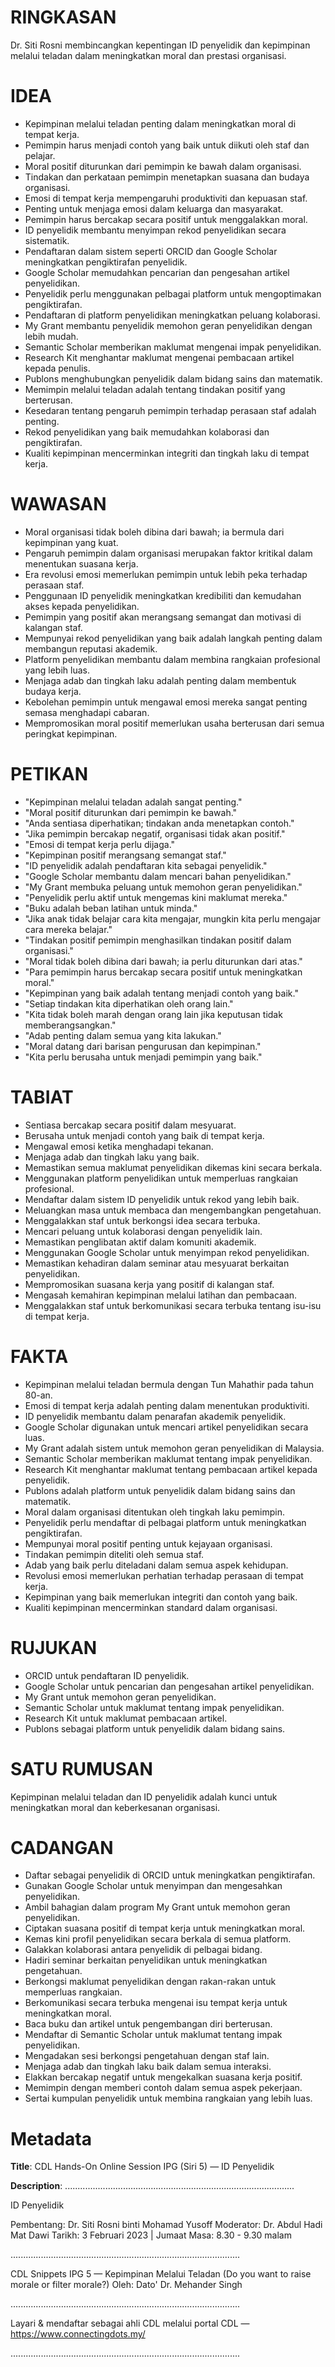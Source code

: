 # RINGKASAN
Dr. Siti Rosni membincangkan kepentingan ID penyelidik dan kepimpinan melalui teladan dalam meningkatkan moral dan prestasi organisasi.

# IDEA
- Kepimpinan melalui teladan penting dalam meningkatkan moral di tempat kerja.
- Pemimpin harus menjadi contoh yang baik untuk diikuti oleh staf dan pelajar.
- Moral positif diturunkan dari pemimpin ke bawah dalam organisasi.
- Tindakan dan perkataan pemimpin menetapkan suasana dan budaya organisasi.
- Emosi di tempat kerja mempengaruhi produktiviti dan kepuasan staf.
- Penting untuk menjaga emosi dalam keluarga dan masyarakat.
- Pemimpin harus bercakap secara positif untuk menggalakkan moral.
- ID penyelidik membantu menyimpan rekod penyelidikan secara sistematik.
- Pendaftaran dalam sistem seperti ORCID dan Google Scholar meningkatkan pengiktirafan penyelidik.
- Google Scholar memudahkan pencarian dan pengesahan artikel penyelidikan.
- Penyelidik perlu menggunakan pelbagai platform untuk mengoptimakan pengiktirafan.
- Pendaftaran di platform penyelidikan meningkatkan peluang kolaborasi.
- My Grant membantu penyelidik memohon geran penyelidikan dengan lebih mudah.
- Semantic Scholar memberikan maklumat mengenai impak penyelidikan.
- Research Kit menghantar maklumat mengenai pembacaan artikel kepada penulis.
- Publons menghubungkan penyelidik dalam bidang sains dan matematik.
- Memimpin melalui teladan adalah tentang tindakan positif yang berterusan.
- Kesedaran tentang pengaruh pemimpin terhadap perasaan staf adalah penting.
- Rekod penyelidikan yang baik memudahkan kolaborasi dan pengiktirafan.
- Kualiti kepimpinan mencerminkan integriti dan tingkah laku di tempat kerja.

# WAWASAN
- Moral organisasi tidak boleh dibina dari bawah; ia bermula dari kepimpinan yang kuat.
- Pengaruh pemimpin dalam organisasi merupakan faktor kritikal dalam menentukan suasana kerja.
- Era revolusi emosi memerlukan pemimpin untuk lebih peka terhadap perasaan staf.
- Penggunaan ID penyelidik meningkatkan kredibiliti dan kemudahan akses kepada penyelidikan.
- Pemimpin yang positif akan merangsang semangat dan motivasi di kalangan staf.
- Mempunyai rekod penyelidikan yang baik adalah langkah penting dalam membangun reputasi akademik.
- Platform penyelidikan membantu dalam membina rangkaian profesional yang lebih luas.
- Menjaga adab dan tingkah laku adalah penting dalam membentuk budaya kerja.
- Kebolehan pemimpin untuk mengawal emosi mereka sangat penting semasa menghadapi cabaran.
- Mempromosikan moral positif memerlukan usaha berterusan dari semua peringkat kepimpinan.

# PETIKAN
- "Kepimpinan melalui teladan adalah sangat penting."
- "Moral positif diturunkan dari pemimpin ke bawah."
- "Anda sentiasa diperhatikan; tindakan anda menetapkan contoh."
- "Jika pemimpin bercakap negatif, organisasi tidak akan positif."
- "Emosi di tempat kerja perlu dijaga."
- "Kepimpinan positif merangsang semangat staf."
- "ID penyelidik adalah pendaftaran kita sebagai penyelidik."
- "Google Scholar membantu dalam mencari bahan penyelidikan."
- "My Grant membuka peluang untuk memohon geran penyelidikan."
- "Penyelidik perlu aktif untuk mengemas kini maklumat mereka."
- "Buku adalah beban latihan untuk minda."
- "Jika anak tidak belajar cara kita mengajar, mungkin kita perlu mengajar cara mereka belajar."
- "Tindakan positif pemimpin menghasilkan tindakan positif dalam organisasi."
- "Moral tidak boleh dibina dari bawah; ia perlu diturunkan dari atas."
- "Para pemimpin harus bercakap secara positif untuk meningkatkan moral."
- "Kepimpinan yang baik adalah tentang menjadi contoh yang baik."
- "Setiap tindakan kita diperhatikan oleh orang lain."
- "Kita tidak boleh marah dengan orang lain jika keputusan tidak memberangsangkan."
- "Adab penting dalam semua yang kita lakukan."
- "Moral datang dari barisan pengurusan dan kepimpinan."
- "Kita perlu berusaha untuk menjadi pemimpin yang baik."

# TABIAT
- Sentiasa bercakap secara positif dalam mesyuarat.
- Berusaha untuk menjadi contoh yang baik di tempat kerja.
- Mengawal emosi ketika menghadapi tekanan.
- Menjaga adab dan tingkah laku yang baik.
- Memastikan semua maklumat penyelidikan dikemas kini secara berkala.
- Menggunakan platform penyelidikan untuk memperluas rangkaian profesional.
- Mendaftar dalam sistem ID penyelidik untuk rekod yang lebih baik.
- Meluangkan masa untuk membaca dan mengembangkan pengetahuan.
- Menggalakkan staf untuk berkongsi idea secara terbuka.
- Mencari peluang untuk kolaborasi dengan penyelidik lain.
- Memastikan penglibatan aktif dalam komuniti akademik.
- Menggunakan Google Scholar untuk menyimpan rekod penyelidikan.
- Memastikan kehadiran dalam seminar atau mesyuarat berkaitan penyelidikan.
- Mempromosikan suasana kerja yang positif di kalangan staf.
- Mengasah kemahiran kepimpinan melalui latihan dan pembacaan.
- Menggalakkan staf untuk berkomunikasi secara terbuka tentang isu-isu di tempat kerja.

# FAKTA
- Kepimpinan melalui teladan bermula dengan Tun Mahathir pada tahun 80-an.
- Emosi di tempat kerja adalah penting dalam menentukan produktiviti.
- ID penyelidik membantu dalam penarafan akademik penyelidik.
- Google Scholar digunakan untuk mencari artikel penyelidikan secara luas.
- My Grant adalah sistem untuk memohon geran penyelidikan di Malaysia.
- Semantic Scholar memberikan maklumat tentang impak penyelidikan.
- Research Kit menghantar maklumat tentang pembacaan artikel kepada penyelidik.
- Publons adalah platform untuk penyelidik dalam bidang sains dan matematik.
- Moral dalam organisasi ditentukan oleh tingkah laku pemimpin.
- Penyelidik perlu mendaftar di pelbagai platform untuk meningkatkan pengiktirafan.
- Mempunyai moral positif penting untuk kejayaan organisasi.
- Tindakan pemimpin diteliti oleh semua staf.
- Adab yang baik perlu diteladani dalam semua aspek kehidupan.
- Revolusi emosi memerlukan perhatian terhadap perasaan di tempat kerja.
- Kepimpinan yang baik memerlukan integriti dan contoh yang baik.
- Kualiti kepimpinan mencerminkan standard dalam organisasi.

# RUJUKAN
- ORCID untuk pendaftaran ID penyelidik.
- Google Scholar untuk pencarian dan pengesahan artikel penyelidikan.
- My Grant untuk memohon geran penyelidikan.
- Semantic Scholar untuk maklumat tentang impak penyelidikan.
- Research Kit untuk maklumat pembacaan artikel.
- Publons sebagai platform untuk penyelidik dalam bidang sains.

# SATU RUMUSAN
Kepimpinan melalui teladan dan ID penyelidik adalah kunci untuk meningkatkan moral dan keberkesanan organisasi.

# CADANGAN
- Daftar sebagai penyelidik di ORCID untuk meningkatkan pengiktirafan.
- Gunakan Google Scholar untuk menyimpan dan mengesahkan penyelidikan.
- Ambil bahagian dalam program My Grant untuk memohon geran penyelidikan.
- Ciptakan suasana positif di tempat kerja untuk meningkatkan moral.
- Kemas kini profil penyelidikan secara berkala di semua platform.
- Galakkan kolaborasi antara penyelidik di pelbagai bidang.
- Hadiri seminar berkaitan penyelidikan untuk meningkatkan pengetahuan.
- Berkongsi maklumat penyelidikan dengan rakan-rakan untuk memperluas rangkaian.
- Berkomunikasi secara terbuka mengenai isu tempat kerja untuk meningkatkan moral.
- Baca buku dan artikel untuk pengembangan diri berterusan.
- Mendaftar di Semantic Scholar untuk maklumat tentang impak penyelidikan.
- Mengadakan sesi berkongsi pengetahuan dengan staf lain.
- Menjaga adab dan tingkah laku baik dalam semua interaksi.
- Elakkan bercakap negatif untuk mengekalkan suasana kerja positif.
- Memimpin dengan memberi contoh dalam semua aspek pekerjaan.
- Sertai kumpulan penyelidik untuk membina rangkaian yang lebih luas.

# Metadata
**Title**: CDL Hands-On Online Session IPG (Siri 5) — ID Penyelidik

**Description**: ...........................................................................................

ID Penyelidik

Pembentang: Dr. Siti Rosni binti Mohamad Yusoff
Moderator: Dr. Abdul Hadi Mat Dawi
Tarikh: 3 Februari 2023   |   Jumaat
Masa: 8.30 - 9.30 malam

...........................................................................................

CDL Snippets IPG 5 — Kepimpinan Melalui Teladan (Do you want to raise morale or filter morale?)
Oleh: Dato' Dr. Mehander Singh

...........................................................................................

Layari & mendaftar sebagai ahli CDL melalui portal CDL — https://www.connectingdots.my/

...........................................................................................